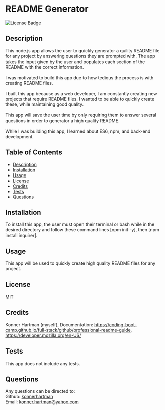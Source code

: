 # README Generator
  ![License Badge](https://img.shields.io/github/license/konnerhartman/README-Generator)

  ## Description
  This node.js app allows the user to quickly generator a quility README file for any project by answering questions they are prompted with. The app takes the input given by the user and populates each section of the README with the correct information.
  <br/>
  <br/>
  I was motivated to build this app due to how tedious the process is with creating README files.
  <br/>
  <br/>
  I built this app because as a web developer, I am constantly creating new projects that require README files. I wanted to be able to quickly create these, while maintaining good quality. 
  <br/>
  <br/>
  This app will save the user time by only requiring them to answer several questions in order to generator a high quality README.
  <br/>
  <br/>
  While I was building this app, I learned about ES6, npm, and back-end development.
  
  ## Table of Contents
  - [Description](#description)
  - [Installation](#installation)
  - [Usage](#usage)
  - [License](#license)
  - [Credits](#credits)
  - [Tests](#tests)
  - [Questions](#questions)
  
  ## Installation
  To install this app, the user must open their terminal or bash while in the desired directory and follow these command lines [npm init -y], then [npm install inquirer].
  
  ## Usage
  This app will be used to quickly create high quality README files for any project.
  
  ## License
  MIT
  
  ## Credits
  Konner Hartman (myself), Documentation: https://coding-boot-camp.github.io/full-stack/github/professional-readme-guide, https://developer.mozilla.org/en-US/
  
  ## Tests
  This app does not include any tests.
  
  ## Questions
  Any questions can be directed to:
  <br/>
  Github: [konnerhartman](https://github.com/konnerhartman)
  <br/>
  Email: konner.hartman@yahoo.com
